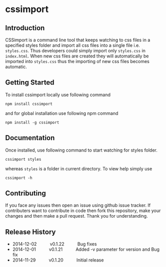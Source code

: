 # cssimport

## Introduction
CSSimport is a command line tool that keeps watching to css files in a specified styles folder and import all css files into a single
file i.e. `styles.css`. Thus developers could simply import only `styles.css` in `index.html`. When new css files are created they
will automatically be imported into `styles.css` thus the importing of new css files becomes automatic.

## Getting Started
To install cssimport locally use following command 

```shell
npm install cssimport
``` 

and for global installation use following npm command

```shell
npm install -g cssimport
```

## Documentation
Once installed, use following command to start watching for styles folder.

```shell
cssimport styles
```

whereas `styles` is a folder in current directory. To view help simply use 

```shell
cssimport -h
```

## Contributing
If you face any issues then open an issue using github issue tracker. If contributers want to contribute in code then fork this repository, make your changes and then make a pull request. Thank you for understanding.

## Release History
* 2014-12-02   v0.1.22   Bug fixes
* 2014-12-01   v0.1.21   Added -v parameter for version and Bug fix
* 2014-11-29   v0.1.20   Initial release
